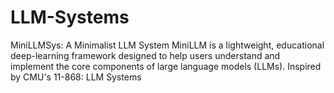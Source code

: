 # LLM-Systems
MiniLLMSys: A Minimalist LLM System MiniLLM is a lightweight, educational deep-learning framework designed to help users understand and implement the core components of large language models (LLMs). Inspired by CMU's 11-868: LLM Systems
